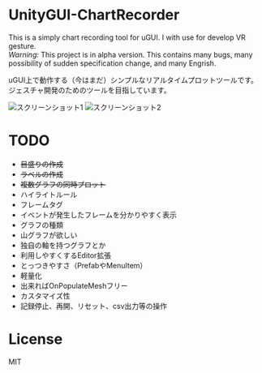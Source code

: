 # UnityGUI-ChartRecorder
This is a simply chart recording tool for uGUI. I with use for develop VR gesture.<br />
*Warning:* This project is in alpha version. This contains many bugs, many possibility of sudden specification change, and many Engrish.

uGUI上で動作する（今はまだ）シンプルなリアルタイムプロットツールです。ジェスチャ開発のためのツールを目指しています。

![スクリーンショット1](https://github.com/sokuhatiku/GraphTool/blob/master/screenshot.gif)
![スクリーンショット2](https://github.com/sokuhatiku/GraphTool/blob/master/screenshot2.gif)

# TODO
* ~~目盛りの作成~~
 * ~~ラベルの作成~~
* ~~複数グラフの同時プロット~~
* ハイライトルール
* フレームタグ
 * イベントが発生したフレームを分かりやすく表示
* グラフの種類
 * 山グラフが欲しい
 * 独自の軸を持つグラフとか
* 利用しやすくするEditor拡張
 * とっつきやすさ（PrefabやMenuItem）
* 軽量化
 * 出来ればOnPopulateMeshフリー
* カスタマイズ性
* 記録停止、再開、リセット、csv出力等の操作

# License
MIT
